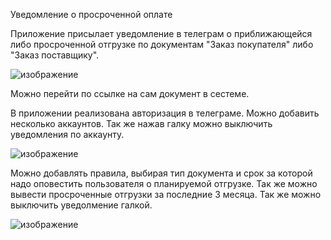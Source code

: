 Уведомление о просроченной оплате

Приложение присылает уведомление в телеграм о приближающейся либо просроченной отгрузке по документам "Заказ покупателя" либо "Заказ поставщику".

![изображение](https://user-images.githubusercontent.com/42136999/194695204-a7e190da-01a1-47e6-b04b-ea038deee0a0.png)

Можно перейти по ссылке на сам документ в сестеме.

В приложении реализована авторизация в телеграме. Можно добавить несколько аккаунтов. Так же нажав галку можно выключить уведомления по аккаунту.

![изображение](https://user-images.githubusercontent.com/42136999/194695288-6520b2f5-1db5-4849-9749-f7ca022c8aa1.png)

Можно добавлять правила, выбирая тип документа и срок за которой надо оповестить пользователя о планируемой отгрузке. 
Так же можно вывести просроченные отгрузки за последние 3 месяца. Так же можно выключить уведолмение галкой.

![изображение](https://user-images.githubusercontent.com/42136999/194695338-3996f3da-514a-4c23-9d2a-2cbf6bcc1380.png)

